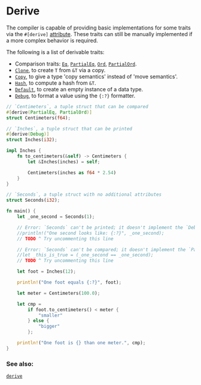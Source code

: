 # Derive

The compiler is capable of providing basic implementations for some traits via
the `#[derive]` [attribute][attribute]. These traits can still be
manually implemented if a more complex behavior is required.

The following is a list of derivable traits:
* Comparison traits:
  [`Eq`][eq], [`PartialEq`][partial-eq], [`Ord`][ord], [`PartialOrd`][partial-ord].
* [`Clone`][clone], to create `T` from `&T` via a copy.
* [`Copy`][copy], to give a type 'copy semantics' instead of 'move semantics'.
* [`Hash`][hash], to compute a hash from `&T`.
* [`Default`][default], to create an empty instance of a data type.
* [`Debug`][debug], to format a value using the `{:?}` formatter.
 
```rust
// `Centimeters`, a tuple struct that can be compared
#[derive(PartialEq, PartialOrd)]
struct Centimeters(f64);

// `Inches`, a tuple struct that can be printed
#[derive(Debug)]
struct Inches(i32);

impl Inches {
    fn to_centimeters(&self) -> Centimeters {
        let &Inches(inches) = self;

        Centimeters(inches as f64 * 2.54)
    }
}

// `Seconds`, a tuple struct with no additional attributes
struct Seconds(i32);

fn main() {
    let _one_second = Seconds(1);

    // Error: `Seconds` can't be printed; it doesn't implement the `Debug` trait
    //println!("One second looks like: {:?}", _one_second);
    // TODO ^ Try uncommenting this line

    // Error: `Seconds` can't be compared; it doesn't implement the `PartialEq` trait
    //let _this_is_true = (_one_second == _one_second);
    // TODO ^ Try uncommenting this line

    let foot = Inches(12);

    println!("One foot equals {:?}", foot);

    let meter = Centimeters(100.0);

    let cmp =
        if foot.to_centimeters() < meter {
            "smaller"
        } else {
            "bigger"
        };

    println!("One foot is {} than one meter.", cmp);
}
```

### See also:
[`derive`][derive]

[attribute]: ../attribute.md
[eq]: https://doc.rust-lang.org/std/cmp/trait.Eq.html
[partial-eq]: https://doc.rust-lang.org/std/cmp/trait.PartialEq.html
[ord]: https://doc.rust-lang.org/std/cmp/trait.Ord.html
[partial-ord]: https://doc.rust-lang.org/std/cmp/trait.PartialOrd.html
[clone]: https://doc.rust-lang.org/std/clone/trait.Clone.html
[copy]: https://doc.rust-lang.org/core/marker/trait.Copy.html
[hash]: https://doc.rust-lang.org/std/hash/trait.Hash.html
[default]: https://doc.rust-lang.org/std/default/trait.Default.html
[debug]: https://doc.rust-lang.org/std/fmt/trait.Debug.html
[derive]: https://doc.rust-lang.org/reference/attributes.html#derive
